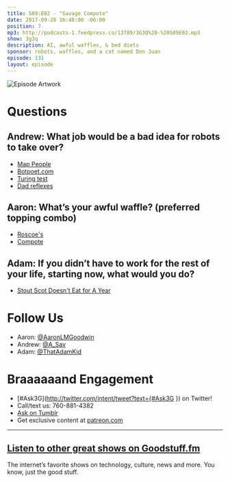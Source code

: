 ```yaml
---
title: S09:E02 - "Savage Compote"
date: 2017-09-28 16:48:00 -06:00
position: 7
mp3: http://podcasts-1.feedpress.co/13789/3G3Q%20-%20S09E02.mp3
show: 3g3q
description: AI, awful waffles, & bed diets
sponsor: robots, waffles, and a cat named Don Juan
episode: 131
layout: episode
---
```


![Episode Artwork](http://l.gdwn.co/PSr5r3.jpg)

# Questions 

## Andrew: What job would be a bad idea for robots to take over?
* [Map People](https://en.wikipedia.org/wiki/Geographic_information_system)
* [Botpoet.com](http://botpoet.com)
* [Turing test](https://en.wikipedia.org/wiki/Turing_test)
* [Dad reflexes](https://youtu.be/BK4zBf825XY)

## Aaron: What’s your awful waffle? (preferred topping combo)
* [Roscoe's](http://www.roscoeschickenandwaffles.com)
* [Compote](http://sincerelysavage.com/fruit-compote/)

## Adam: If you didn’t have to work for the rest of your life, starting now, what would you do?
* [Stout Scot Doesn't Eat for A Year](https://www.yahoo.com/lifestyle/man-didnt-eat-for-382-days-but-somehow-lived-115956502923.html)

# Follow Us
* Aaron: [@AaronLMGoodwin](http://twitter.com/aaronlmgoodwin)
* Andrew: [@A_Sav](http://twitter.com/a_sav)
* Adam: [@ThatAdamKid](http://twitter.com/thatadamkid)

# Braaaaaand Engagement
* [#Ask3G](http://twitter.com/intent/tweet?text={#Ask3G }) on Twitter!
* Call/text us: 760-881-4382
* [Ask on Tumblr](http://3g3q.co/ask)
* Get exclusive content at [patreon.com](http://www.patreon.com/3g3q)

***

## [Listen to other great shows on Goodstuff.fm](http://goodstuff.fm/)
The internet’s favorite shows on technology, culture, news and more. You know, just the good stuff.